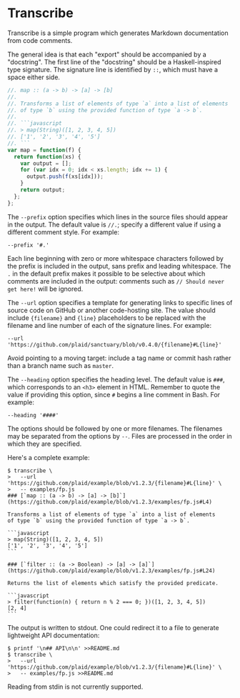 # Transcribe

Transcribe is a simple program which generates Markdown documentation from code
comments.

The general idea is that each "export" should be accompanied by a "docstring".
The first line of the "docstring" should be a Haskell-inspired type signature.
The signature line is identified by `::`, which must have a space either side.

```javascript
//. map :: (a -> b) -> [a] -> [b]
//.
//. Transforms a list of elements of type `a` into a list of elements
//. of type `b` using the provided function of type `a -> b`.
//.
//. ```javascript
//. > map(String)([1, 2, 3, 4, 5])
//. ['1', '2', '3', '4', '5']
//. ```
var map = function(f) {
  return function(xs) {
    var output = [];
    for (var idx = 0; idx < xs.length; idx += 1) {
      output.push(f(xs[idx]));
    }
    return output;
  };
};
```

The `--prefix` option specifies which lines in the source files should appear
in the output. The default value is `//.`; specify a different value if using
a different comment style. For example:

    --prefix '#.'

Each line beginning with zero or more whitespace characters followed by the
prefix is included in the output, sans prefix and leading whitespace. The `.`
in the default prefix makes it possible to be selective about which comments
are included in the output: comments such as `// Should never get here!` will
be ignored.

The `--url` option specifies a template for generating links to specific lines
of source code on GitHub or another code-hosting site. The value should include
`{filename}` and `{line}` placeholders to be replaced with the filename and
line number of each of the signature lines. For example:

    --url 'https://github.com/plaid/sanctuary/blob/v0.4.0/{filename}#L{line}'

Avoid pointing to a moving target: include a tag name or commit hash rather
than a branch name such as `master`.

The `--heading` option specifies the heading level. The default value is `###`,
which corresponds to an `<h3>` element in HTML. Remember to quote the value if
providing this option, since `#` begins a line comment in Bash. For example:

    --heading '####'

The options should be followed by one or more filenames. The filenames may
be separated from the options by `--`. Files are processed in the order in
which they are specified.

Here's a complete example:

    $ transcribe \
    >   --url 'https://github.com/plaid/example/blob/v1.2.3/{filename}#L{line}' \
    >   -- examples/fp.js
    ### [`map :: (a -> b) -> [a] -> [b]`](https://github.com/plaid/example/blob/v1.2.3/examples/fp.js#L4)

    Transforms a list of elements of type `a` into a list of elements
    of type `b` using the provided function of type `a -> b`.

    ```javascript
    > map(String)([1, 2, 3, 4, 5])
    ['1', '2', '3', '4', '5']
    ```

    ### [`filter :: (a -> Boolean) -> [a] -> [a]`](https://github.com/plaid/example/blob/v1.2.3/examples/fp.js#L24)

    Returns the list of elements which satisfy the provided predicate.

    ```javascript
    > filter(function(n) { return n % 2 === 0; })([1, 2, 3, 4, 5])
    [2, 4]
    ```

The output is written to stdout. One could redirect it to a file to generate
lightweight API documentation:

    $ printf '\n## API\n\n' >>README.md
    $ transcribe \
    >   --url 'https://github.com/plaid/example/blob/v1.2.3/{filename}#L{line}' \
    >   -- examples/fp.js >>README.md

Reading from stdin is not currently supported.

